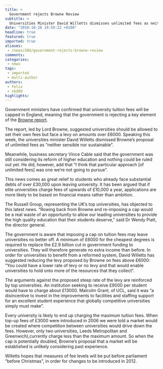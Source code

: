 ```yaml
---
title: >
  Government rejects Browne Review
subtitle: >
  Universities Minister David Willetts dismisses unlimited fees as neither sensible nor sustainable
date: "2010-10-28 19:59:22 +0100"
headline: true
featured: true
imported: true
aliases:
 - /news/286/government-rejects-browne-review
comments:
categories:
 - news
tags:
 - imported
 - multi-author
authors:
 - felix
 - skd09
highlights:
---
```


Government ministers have confirmed that university tuition fees will be capped in England, meaning that the government is rejecting a key element of the [Browne report](http://felixonline.co.uk/news/198/lord-browne-points-to-higher-fees-/).

The report, led by Lord Browne, suggested universities should be allowed to set their own fees but face a levy on amounts over £6000. Speaking this week, the universities minister David Willetts dismissed Browne’s proposal of unlimited fees as “neither sensible nor sustainable”.

Meanwhile, business secretary Vince Cable said that the government was still considering its reform of higher education and nothing could be ruled out yet. He did, however, add that “I think that particular approach [of unlimited fees] was one we’re not going to pursue”.

This news comes as great relief to students who already face substantial debts of over £30,000 upon leaving university. It has been argued that if elite universities charge fees of upwards of £10,000 a year, applications are more likely to be based on financial means rather than ambition.

The Russell Group, representing the UK’s top universities, has objected to this latest news. “Rowing back from Browne and re-imposing a cap would be a real waste of an opportunity to allow our leading universities to provide the high quality education that their students deserve,” said Dr Wendy Piatt, the director general.

The government is aware that imposing a cap on tuition fees may leave universities no better off. A minimum of £6000 for the cheapest degrees is required to replace the £2.9 billion cut in government funding to universities. They will therefore generate no extra income than before. In order for universities to benefit from a reformed system, David Willetts has suggested reducing the levy proposed by Browne on fees above £6000: “You could have a lower rate of levy or no levy and that would enable universities to hold onto more of the resources that they collect”.

The arguments against the proposed steep rate of the levy are reinforced by top universities. An institution seeking to receive £9000 per student would have to charge about £13000. Malcolm Grant, of UCL, said it was “a disincentive to invest in the improvements to facilities and staffing support for an excellent student experience that globally competitive universities simply must make”.

Every university is likely to end up charging the maximum tuition fees. When top-up fees of £3000 were introduced in 2006 we were told a market would be created where competition between universities would drive down the fees. However, only two universities, Leeds Metropolitan and Greenwich),currently charge less than the maximum amount. So when the cap is potentially doubled, Browne’s proposal that a market will be established is unlikely considering past experience.

Willetts hopes that measures of fee levels will be put before parliament “before Christmas”, in order for changes to be introduced in 2012.

